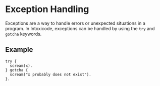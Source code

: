 # Exception Handling
Exceptions are a way to handle errors or unexpected situations in a program. In Intoxicode, exceptions can be handled by using the `try` and `gotcha` keywords.

## Example
```intox
try {
  scream(x).
} gotcha {
  scream("x probably does not exist").
}.
```
